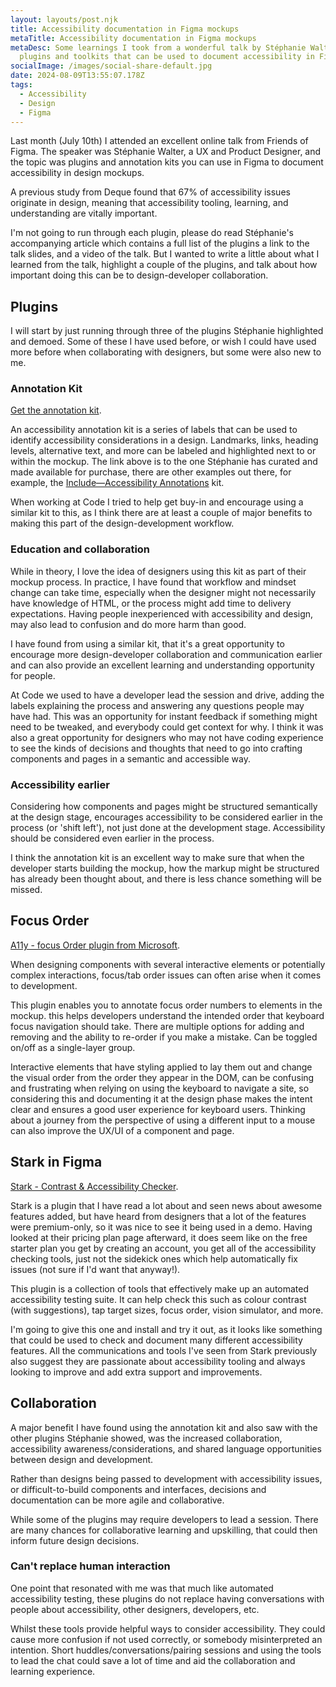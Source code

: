 ```yaml
---
layout: layouts/post.njk
title: Accessibility documentation in Figma mockups
metaTitle: Accessibility documentation in Figma mockups
metaDesc: Some learnings I took from a wonderful talk by Stéphanie Walter on
  plugins and toolkits that can be used to document accessibility in Figma.
socialImage: /images/social-share-default.jpg
date: 2024-08-09T13:55:07.178Z
tags:
  - Accessibility
  - Design
  - Figma
---
```

Last month (July 10th) I attended an excellent online talk from Friends of Figma. The speaker was Stéphanie Walter, a UX and Product Designer, and the topic was plugins and annotation kits you can use in Figma to document accessibility in design mockups.

A previous study from Deque found that 67% of accessibility issues originate in design, meaning that accessibility tooling, learning, and understanding are vitally important.

I'm not going to run through each plugin, please do read Stéphanie's accompanying article which contains a full list of the plugins a link to the talk slides, and a video of the talk. But I wanted to write a little about what I learned from the talk, highlight a couple of the plugins, and talk about how important doing this can be to design-developer collaboration.

## Plugins

I will start by just running through three of the plugins Stéphanie highlighted and demoed. Some of these I have used before, or wish I could have used more before when collaborating with designers, but some were also new to me.

### Annotation Kit

[Get the annotation kit](https://shop.stephaniewalter.design/b/accessibility-interactions-designer-checklist-annotation-kit).

An accessibility annotation kit is a series of labels that can be used to identify accessibility considerations in a design.
Landmarks, links, heading levels, alternative text, and more can be labeled and highlighted next to or within the mockup. The link above is to the one Stéphanie has curated and made available for purchase, there are other examples out there, for example, the [Include—Accessibility Annotations](https://www.figma.com/community/plugin/1208180794570801545/includeaccessibility-annotations) kit.

When working at Code I tried to help get buy-in and encourage using a similar kit to this, as I think there are at least a couple of major benefits to making this part of the design-development workflow.

### Education and collaboration

While in theory, I love the idea of designers using this kit as part of their mockup process. In practice, I have found that workflow and mindset change can take time, especially when the designer might not necessarily have knowledge of HTML, or the process might add time to delivery expectations. Having people inexperienced with accessibility and design, may also lead to confusion and do more harm than good.

I have found from using a similar kit, that it's a great opportunity to encourage more design-developer collaboration and communication earlier and can also provide an excellent learning and understanding opportunity for people.

At Code we used to have a developer lead the session and drive, adding the labels explaining the process and answering any questions people may have had. This was an opportunity for instant feedback if something might need to be tweaked, and everybody could get context for why. I think it was also a great opportunity for designers who may not have coding experience to see the kinds of decisions and thoughts that need to go into crafting components and pages in a semantic and accessible way.

### Accessibility earlier

Considering how components and pages might be structured semantically at the design stage, encourages accessibility to be considered earlier in the process (or 'shift left'), not just done at the development stage. Accessibility should be considered even earlier in the process.
 
I think the annotation kit is an excellent way to make sure that when the developer starts building the mockup, how the markup might be structured has already been thought about, and there is less chance something will be missed.

## Focus Order

[A11y - focus Order plugin from Microsoft](https://www.figma.com/community/plugin/731310036968334777/a11y-focus-order).

When designing components with several interactive elements or potentially complex interactions, focus/tab order issues can often arise when it comes to development.

This plugin enables you to annotate focus order numbers to elements in the mockup. this helps developers understand the intended order that keyboard focus navigation should take. There are multiple options for adding and removing and the ability to re-order if you make a mistake. Can be toggled on/off as a single-layer group.

Interactive elements that have styling applied to lay them out and change the visual order from the order they appear in the DOM, can be confusing and frustrating when relying on using the keyboard to navigate a site, so considering this and documenting it at the design phase makes the intent clear and ensures a good user experience for keyboard users. Thinking about a journey from the perspective of using a different input to a mouse can also improve the UX/UI of a component and page.

## Stark in Figma

[Stark - Contrast & Accessibility Checker](https://www.figma.com/community/plugin/732603254453395948/stark-contrast-accessibility-checker).

Stark is a plugin that I have read a lot about and seen news about awesome features added, but have heard from designers that a lot of the features were premium-only, so it was nice to see it being used in a demo. Having looked at their pricing plan page afterward, it does seem like on the free starter plan you get by creating an account, you get all of the accessibility checking tools, just not the sidekick ones which help automatically fix issues (not sure if I'd want that anyway!).

This plugin is a collection of tools that effectively make up an automated accessibility testing suite. It can help check this such as colour contrast (with suggestions), tap target sizes, focus order, vision simulator, and more.

I'm going to give this one and install and try it out, as it looks like something that could be used to check and document many different accessibility features. All the communications and tools I've seen from Stark previously also suggest they are passionate about accessibility tooling and always looking to improve and add extra support and improvements.

## Collaboration

A major benefit I have found using the annotation kit and also saw with the other plugins Stéphanie showed, was the increased collaboration, accessibility awareness/considerations, and shared language opportunities between design and development.

Rather than designs being passed to development with accessibility issues, or difficult-to-build components and interfaces, decisions and documentation can be more agile and collaborative.

While some of the plugins may require developers to lead a session. There are many chances for collaborative learning and upskilling, that could then inform future design decisions.

### Can't replace human interaction
One point that resonated with me was that much like automated accessibility testing, these plugins do not replace having conversations with people about accessibility, other designers, developers, etc.

Whilst these tools provide helpful ways to consider accessibility. They could cause more confusion if not used correctly, or somebody misinterpreted an intention. Short huddles/conversations/pairing sessions and using the tools to lead the chat could save a lot of time and aid the collaboration and learning experience.